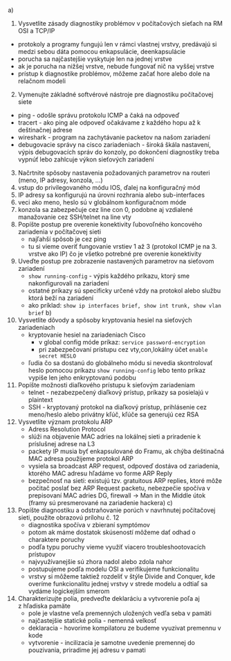 a)
1. Vysvetlite zásady diagnostiky problémov v počítačových sieťach na RM OSI a TCP/IP
  - protokoly a programy fungujú len v rámci vlastnej vrstvy, predávajú si medzi sebou dáta pomocou enkapsulácie, deenkapsulácie
  - porucha sa najčastejšie vyskytuje len na jednej vrstve
  - ak je porucha na nižšej vrstve, nebude fungovať nič na vyššej vrstve
  - prístup k diagnostike problémov, môžeme začať hore alebo dole na relačnom modeli
2. Vymenujte základné softvérové nástroje pre diagnostiku počítačovej siete
  - ping - odošle správu protokolu ICMP a čaká na odpoveď
  - tracert - ako ping ale odpoveď očakávame z každého hopu až k deštinačnej adrese
  - wireshark - program na zachytávanie packetov na našom zariadení
  - debugovacie správy na cisco zariadeniach - široká škála nastavení, výpis debugovacích správ do konzoly, po dokončení diagnostiky treba vypnúť lebo zahlcuje výkon sieťových zariadení 
3. Načrtnite spôsoby nastavenia požadovaných parametrov na routeri (meno, IP adresy, konzola, ...)
  1. vstup do privilegovaného módu IOS, ďalej na konfiguračný mód
  2. IP adresy sa konfigurujú na úrovni rozhrania alebo sub-interfaces
  3. veci ako meno, heslo sú v globálnom konfiguračnom móde
  4. konzola sa zabezpečuje cez line con 0, podobne aj vzdialené manažovanie cez SSH/telnet na line vty
4. Popíšte postup pre overenie konektivity ľubovoľného koncového zariadenia v počítačovej sieti
   - najľahší spôsob je cez ping
   - tu si vieme overiť fungovanie vrstiev 1 až 3 (protokol ICMP je na 3. vrstve ako IP) čo je všetko potrebné pre overenie konektivity
5. Uveďte postup pre zobrazenie nastavených parametrov na sieťovom zariadení
   - ```show running-config``` - výpis každého príkazu, ktorý sme nakonfigurovali na zariadení
   - ostatné príkazy sú specificky určené vždy na protokol alebo službu ktorá beží na zariadení
   - ako príklad: ```show ip interfaces brief, show int trunk, show vlan brief```
b)
1. Vysvetlite dôvody a spôsoby kryptovania hesiel na sieťových zariadeniach
   - kryptovanie hesiel na zariadeniach Cisco
       - v global config móde príkaz: ```service password-encryption```
       - pri zabezpečovaní prístupu cez vty,con,lokálny účet ```enable secret HESLO```
   - ľudia čo sa dostanú do globálneho módu si nevedia skontrolovať heslo pomocou príkazu ```show running-config``` lebo tento príkaz vypiše len jeho enkryptovanú podobu
2. Popíšte možnosti diaľkového prístupu k sieťovým zariadeniam
   - telnet - nezabezpečený diaľkový prístup, príkazy sa posielajú v plaintext
   - SSH - kryptovaný protokol na diaľkový prístup, prihlásenie cez meno/heslo alebo privátny kľúč, kľúče sa generujú cez RSA
3. Vysvetlite význam protokolu ARP
   - Adress Resolution Protocol
   - slúži na objavenie MAC adries na lokálnej sieti a priradenie k príslušnej adrese na L3
   - packety IP musia byť enkapsulované do Framu, ak chýba deštinačná MAC adresa použijeme protokol ARP
   - vysiela sa broadcast ARP request, odpoveď dostáva od zariadenia, ktorého MAC adresu hľadáme vo forme ARP Reply
   - bezpečnosť na sieti: existujú tzv. gratuitous ARP replies, ktoré môže počitač poslať bez ARP Request packetu, nebezpečie spočíva v prepisovaní MAC adries DG, firewall -> Man in the Middle útok (framy sú presmerované na zariadenie hackera)
c)
1. Popíšte diagnostiku a odstraňovanie porúch v navrhnutej počítačovej sieti, použite obrazovú prílohu č. 12
   - diagnostika spočíva v zbieraní symptómov
   - potom ak máme dostatok skúseností môžeme dať odhad o charaktere poruchy
   - podľa typu poruchy vieme využíť viacero troubleshootovacích prístupov
   - najvyužívanejšie sú zhora nadol alebo zdola nahor
   - postupujeme podľa modelu OSI a verifikujeme funkcionalitu
   - vrstvy si môžeme taktiež rozdeliť v štýle Divide and Conquer, kde overíme funkcionalitu jednej vrstvy v strede modelu a odtiaľ sa vydáme logickejším smerom
2. Charakterizujte polia, predveďte deklaráciu a vytvorenie poľa aj z hľadiska pamäte
   - pole je vlastne veľa premenných uložených vedľa seba v pamäti
   - najčastejšie statické polia - nemenná velkosť
   - deklaracia -  hovorime kompilatoru ze budeme vyuzivat premennu v kode
   - vytvorenie - incilizacia je samotne uvedenie premennej do pouzivania, priradime jej adresu v pamati

